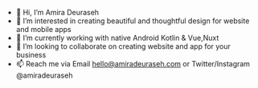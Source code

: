 - 👋  Hi, I’m Amira Deuraseh
- 👀  I’m interested in creating beautiful and thoughtful design for website and mobile apps
- 🌱  I’m currently working with native Android Kotlin & Vue,Nuxt
- 💞️  I’m looking to collaborate on creating website and app for your business
- 📫  Reach me via Email hello@amiradeuraseh.com or Twitter/Instagram @amiradeuraseh
